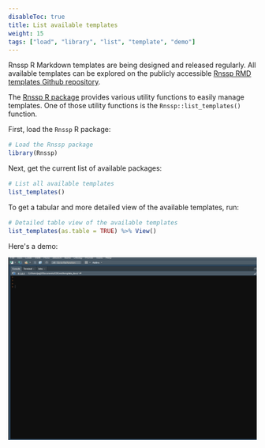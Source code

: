 ```yaml
---
disableToc: true
title: List available templates
weight: 15
tags: ["load", "library", "list", "template", "demo"] 
---
```


Rnssp R Markdown templates are being designed and released regularly. All available templates can be explored on the publicly accessible [Rnssp RMD templates Github repository](https://github.com/CDCgov/Rnssp-rmd-templates). 

The [Rnssp R package](https://cdcgov.github.io/Rnssp/) provides various utility functions to easily manage templates. One of those utility functions is the `Rnssp::list_templates()` function.

First, load the `Rnssp` R package:

```r
# Load the Rnssp package
library(Rnssp)
```

Next, get the current list of available packages:

```r
# List all available templates
list_templates()
```

To get a tabular and more detailed view of the available templates, run:

```r
# Detailed table view of the available templates
list_templates(as.table = TRUE) %>% View()
```

Here's a demo:

![Magic](images/list_available_Rnssp_templates.gif?classes=shadow)

